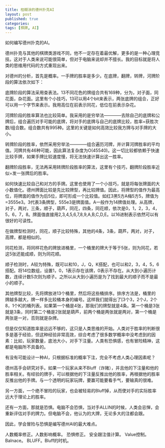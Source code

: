 ```yaml
---
title: 桂糊涂的德州扑克AI
layout: post
published: true
categories: 
tags: [棋牌, AI]
---
```


如何编写德州扑克的AI。

德州扑克与其他的棋牌类游戏不同，他不一定存在着最优解，更多的是一种心理竞技。这对于人类来说可能很简单，但对于电脑来说却并不擅长。我的目标就是将人类的思维用代码的方式重现出来。

对德州的分析，首先是概率。一手牌的胜率是多少。在底牌，翻牌，转牌，河牌阶段的算法依次如下：

底牌阶段的算法采用查表法。13不同花色的牌组合共有169种，分为，对子面，同花面，杂花面。这里有个小技巧，13可以用4个bit来表示，两张底牌的组合，正好可以用一个字节来表示。我用高位在前表示同花，低位在前表示杂花。

河牌阶段的胜率算法也比较简单。我采用的是穷举法————去除自己的底牌和公牌后，组合遍历对手可能的底牌，将对手的底牌与自己的底牌比较，胜率=获胜次数/组合数。组合数共有995种。这里的关键是如何高效比较我方牌与对手牌的大小。

转牌阶段的胜率，依然采用穷举法————组合遍历河牌，并计算河牌胜率的平均值。河牌共有46种可能，因此算法复杂度为O(45540)。这一切比较都依赖于快速比较手牌，如果手牌比较速度慢，将无法快速计算出这一胜率。

翻牌阶段胜率，无法再采用转牌阶段胜率的算法，这里有个技巧，翻牌阶段胜率近似=发一张牌后的胜率。

如何快速比较自己和对方的手牌。这里也使用了一个小技巧，就是将每张牌面的大小数值化。德州牌面比较是先比较牌型，再比较牌值。因此，将牌型的值作为最高位，将牌面的值作为后5位，即可形成一个比较值。如红3黑5方A梅5方5，牌值为=3555e3。3代表3条牌型，555e3是牌面值。A一般作为14牌值处理。从高牌，对子，两对，三条，顺子，葫芦，同花，四条，同花顺，依次是0，1，2，3，4，5，6，7，8。牌面值直接用2,3,4,5,6,7,8,9,A,B,C,D,E。以16进制表示依然可以有很好的可读性。

在做牌型检测时，同花，顺子比较特殊，其他的4条，3条，葫芦，两对，对子，高牌，都是相似的。

同花检测，将同样花色的牌放进桶里，一个桶里的牌大于等于5张，则为同花，若这5张还能成顺，则为同花顺。

顺子检测时，A较为特殊，既可以和10，J，Q，K搭配，也可以和2，3，4，5，6搭配。将14位数组，设置1，0，1表示存在该牌，0表示不存在。从大到小遍历计数，连续计数5次则为顺子。之所以从大到小遍历是为了找到最大的顺子而不是最小的顺子。

其他牌型比较，先将牌放进13个桶里，然后将这些桶排序。排序方法是，桶里的牌越多越大，牌一样多比较桶本身的编号。这样我们就得出了\[3个3，2个J，2个8，1个K\]的桶列表。如果第一个桶是4张，那我们的牌型就是4条。第一个桶是3张就是3条，同时第二个桶是2张就是葫芦，前两个桶是两张就是两对，第一个桶是两张是一对，否则就是杂牌。

但是仅仅知道胜率是远远不够的，这只是人类思维的开始。人类对于胜率的判断很多是基于经验，但这种经验非常高效，综合考虑了很多数学概率中没考虑到的因素：比如，玩家数量，底池大小，对手下注量。人类有恐惧感，也有冒险精神，这都是电脑所不具备的。

有没有可能设计一种AI，只根据标准的概率下注，完全不考虑人类心理因素呢？

德州高手会研究对手。如果一个玩家从来不Bluff（诈赌），并且他的下注量和他的胜率相关。有经验的牌手，可以根据他的下注量反推出他的胜率，再根据他的胜率反推出他的手牌。与一个透明的玩家玩牌，要赢可能要看手气，要输真的很难。

另一方面，一个绝不冒险的玩家，也会被轻易的Bluff掉，从而使对手的实际胜率远大于理论上的胜率。

还有一方面，那就是恐惧。电脑不会恐惧，当对手ALLIN的时候，人类会忌惮，会重新评估对手的牌力。但电脑不会，他认为的大牌，无论多大的注都会跟。

因此，学会冒险与恐惧是编写德州AI的最大难点。

人数概率修正。人数影响概率。
恐惧修正。
安全跟注值计算。
Value控制。
Balnace。
BLUFF。Bluff的时机。
